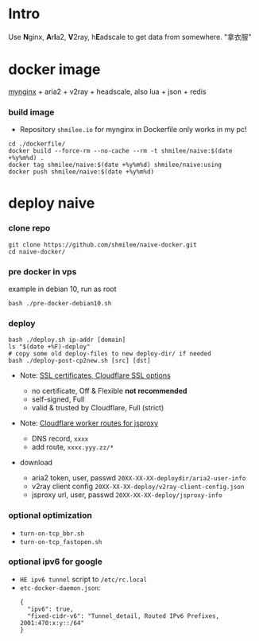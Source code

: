 Intro
=====

Use **N**ginx, **A**r**I**a2, **V**2ray, h**E**adscale to get data from somewhere. "拿衣服"

docker image
============

[mynginx](https://github.com/shmilee/web-in-docker/blob/master/dockerfiles/readme.md#build-packages) + aria2 + v2ray + headscale, also lua + json + redis

### build image

* Repository `shmilee.io` for mynginx in Dockerfile only works in my pc!

```
cd ./dockerfile/
docker build --force-rm --no-cache --rm -t shmilee/naive:$(date +%y%m%d) .
docker tag shmilee/naive:$(date +%y%m%d) shmilee/naive:using
docker push shmilee/naive:$(date +%y%m%d)
```

deploy naive
=============

### clone repo

```
git clone https://github.com/shmilee/naive-docker.git
cd naive-docker/
```

### pre docker in vps

example in debian 10, run as root

```
bash ./pre-docker-debian10.sh
```

### deploy

```
bash ./deploy.sh ip-addr [domain]
ls "$(date +%F)-deploy"
# copy some old deploy-files to new deploy-dir/ if needed
bash ./deploy-post-cp2new.sh [src] [dst]
```

* Note: [SSL certificates, Cloudflare SSL options](https://developers.cloudflare.com/ssl/origin-configuration/ssl-modes)
  - no certificate, Off & Flexible **not recommended**
  - self-signed, Full
  - valid & trusted by Cloudflare, Full (strict)

* Note: [Cloudflare worker routes for jsproxy](https://developers.cloudflare.com/workers/platform/routing/routes)
  - DNS record, `xxxx`
  - add route, `xxxx.yyy.zz/*`

* download
  - aria2 token, user, passwd `20XX-XX-XX-deploydir/aria2-user-info`
  - v2ray client config `20XX-XX-XX-deploy/v2ray-client-config.json`
  - jsproxy url, user, passwd `20XX-XX-XX-deploy/jsproxy-info`

### optional optimization

* `turn-on-tcp_bbr.sh`
* `turn-on-tcp_fastopen.sh`

### optional ipv6 for google

* `HE ipv6 tunnel` script to `/etc/rc.local`
* `etc-docker-daemon.json`:
  ```
  {
    "ipv6": true,
    "fixed-cidr-v6": "Tunnel_detail, Routed IPv6 Prefixes, 2001:470:x:y::/64"
  }  
  ```
